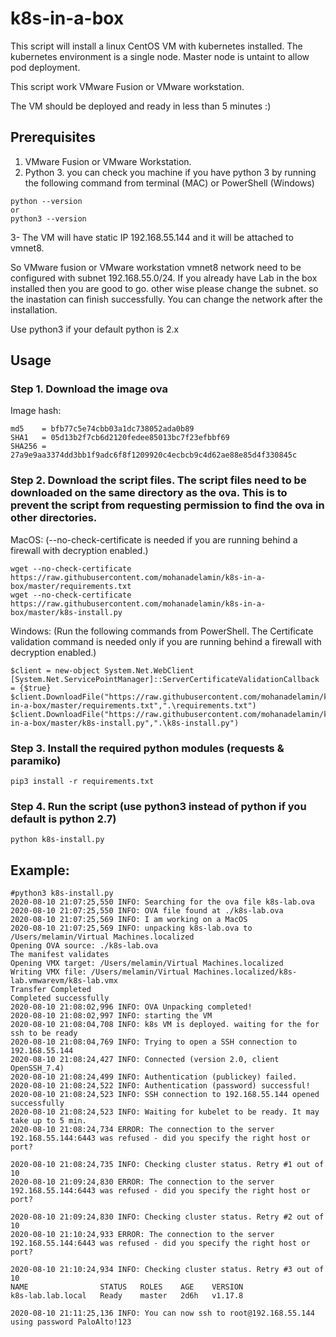 # k8s-in-a-box

This script  will install a linux CentOS VM with kubernetes installed.
The kubernetes environment is a single node. Master node is untaint to allow pod deployment.

This script work VMware Fusion or VMware workstation.

The VM should be deployed and ready in less than 5 minutes :)

## Prerequisites

1.  VMware Fusion or VMware Workstation.
2.  Python 3. you can check you machine if you have python 3 by running the following command from terminal (MAC) or PowerShell (Windows)
```
python --version
or
python3 --version
```
3- The VM will have static IP 192.168.55.144 and it will be attached to vmnet8.

So VMware fusion or VMware workstation vmnet8 network need to be configured with subnet 192.168.55.0/24. If you already have Lab in the box installed then you are good to go. other wise please change the subnet. so the inastation can finish successfully.
You can change the network after the installation.

Use python3 if your default python is 2.x

## Usage

### Step 1. Download the image ova
Image hash:
```
md5    = bfb77c5e74cbb03a1dc738052ada0b89
SHA1   = 05d13b2f7cb6d2120fedee85013bc7f23efbbf69
SHA256 = 27a9e9aa3374dd3bb1f9adc6f8f1209920c4ecbcb9c4d62ae88e85d4f330845c
```
### Step 2. Download the script files. The script files need to be downloaded on the same directory as the ova. This is to prevent the script from requesting permission to find the ova in other directories. 

MacOS: (--no-check-certificate is needed if you are running behind a firewall with decryption enabled.)
```
wget --no-check-certificate https://raw.githubusercontent.com/mohanadelamin/k8s-in-a-box/master/requirements.txt
wget --no-check-certificate https://raw.githubusercontent.com/mohanadelamin/k8s-in-a-box/master/k8s-install.py
```

Windows: (Run the following commands from PowerShell. The Certificate validation command is needed only if you are running behind a firewall with decryption enabled.)
```
$client = new-object System.Net.WebClient
[System.Net.ServicePointManager]::ServerCertificateValidationCallback = {$true}
$client.DownloadFile("https://raw.githubusercontent.com/mohanadelamin/k8s-in-a-box/master/requirements.txt",".\requirements.txt")
$client.DownloadFile("https://raw.githubusercontent.com/mohanadelamin/k8s-in-a-box/master/k8s-install.py",".\k8s-install.py")
```

### Step 3. Install the required  python modules (requests & paramiko)
```
pip3 install -r requirements.txt 
```

### Step 4. Run the script (use python3 instead of python if you default is python 2.7)
```
python k8s-install.py
```


## Example:
```
#python3 k8s-install.py
2020-08-10 21:07:25,550 INFO: Searching for the ova file k8s-lab.ova
2020-08-10 21:07:25,550 INFO: OVA file found at ./k8s-lab.ova
2020-08-10 21:07:25,569 INFO: I am working on a MacOS
2020-08-10 21:07:25,569 INFO: unpacking k8s-lab.ova to /Users/melamin/Virtual Machines.localized
Opening OVA source: ./k8s-lab.ova
The manifest validates
Opening VMX target: /Users/melamin/Virtual Machines.localized
Writing VMX file: /Users/melamin/Virtual Machines.localized/k8s-lab.vmwarevm/k8s-lab.vmx
Transfer Completed
Completed successfully
2020-08-10 21:08:02,996 INFO: OVA Unpacking completed!
2020-08-10 21:08:02,997 INFO: starting the VM
2020-08-10 21:08:04,708 INFO: k8s VM is deployed. waiting for the for ssh to be ready
2020-08-10 21:08:04,769 INFO: Trying to open a SSH connection to 192.168.55.144
2020-08-10 21:08:24,427 INFO: Connected (version 2.0, client OpenSSH_7.4)
2020-08-10 21:08:24,499 INFO: Authentication (publickey) failed.
2020-08-10 21:08:24,522 INFO: Authentication (password) successful!
2020-08-10 21:08:24,523 INFO: SSH connection to 192.168.55.144 opened successfully
2020-08-10 21:08:24,523 INFO: Waiting for kubelet to be ready. It may take up to 5 min.
2020-08-10 21:08:24,734 ERROR: The connection to the server 192.168.55.144:6443 was refused - did you specify the right host or port?

2020-08-10 21:08:24,735 INFO: Checking cluster status. Retry #1 out of 10
2020-08-10 21:09:24,830 ERROR: The connection to the server 192.168.55.144:6443 was refused - did you specify the right host or port?

2020-08-10 21:09:24,830 INFO: Checking cluster status. Retry #2 out of 10
2020-08-10 21:10:24,933 ERROR: The connection to the server 192.168.55.144:6443 was refused - did you specify the right host or port?

2020-08-10 21:10:24,934 INFO: Checking cluster status. Retry #3 out of 10
NAME                STATUS   ROLES    AGE    VERSION
k8s-lab.lab.local   Ready    master   2d6h   v1.17.8

2020-08-10 21:11:25,136 INFO: You can now ssh to root@192.168.55.144 using password PaloAlto!123
```